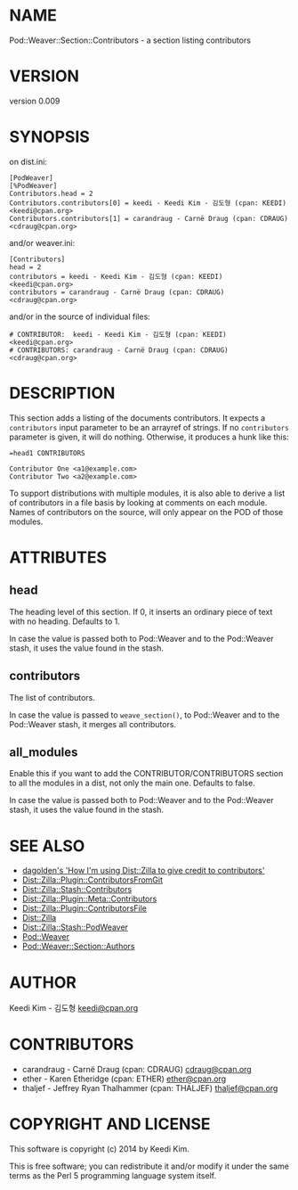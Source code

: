# NAME

Pod::Weaver::Section::Contributors - a section listing contributors

# VERSION

version 0.009

# SYNOPSIS

on dist.ini:

    [PodWeaver]
    [%PodWeaver]
    Contributors.head = 2
    Contributors.contributors[0] = keedi - Keedi Kim - 김도형 (cpan: KEEDI) <keedi@cpan.org>
    Contributors.contributors[1] = carandraug - Carnë Draug (cpan: CDRAUG) <cdraug@cpan.org>

and/or weaver.ini:

    [Contributors]
    head = 2
    contributors = keedi - Keedi Kim - 김도형 (cpan: KEEDI) <keedi@cpan.org>
    contributors = carandraug - Carnë Draug (cpan: CDRAUG) <cdraug@cpan.org>

and/or in the source of individual files:

    # CONTRIBUTOR:  keedi - Keedi Kim - 김도형 (cpan: KEEDI) <keedi@cpan.org>
    # CONTRIBUTORS: carandraug - Carnë Draug (cpan: CDRAUG) <cdraug@cpan.org>

# DESCRIPTION

This section adds a listing of the documents contributors.  It expects a `contributors`
input parameter to be an arrayref of strings.  If no `contributors` parameter is
given, it will do nothing.  Otherwise, it produces a hunk like this:

    =head1 CONTRIBUTORS

    Contributor One <a1@example.com>
    Contributor Two <a2@example.com>

To support distributions with multiple modules, it is also able to derive a list
of contributors in a file basis by looking at comments on each module. Names of
contributors on the source, will only appear on the POD of those modules.

# ATTRIBUTES

## head

The heading level of this section.  If 0, it inserts an ordinary piece of text
with no heading. Defaults to 1.

In case the value is passed both to Pod::Weaver and to the Pod::Weaver stash,
it uses the value found in the stash.

## contributors

The list of contributors.

In case the value is passed to `weave_section()`, to Pod::Weaver
and to the Pod::Weaver stash, it merges all contributors.

## all\_modules

Enable this if you want to add the CONTRIBUTOR/CONTRIBUTORS section to
all the modules in a dist, not only the main one. Defaults to false.

In case the value is passed both to Pod::Weaver and to the Pod::Weaver stash,
it uses the value found in the stash.

# SEE ALSO

- [dagolden's 'How I'm using Dist::Zilla to give credit to contributors'](http://www.dagolden.com/index.php/1921/how-im-using-distzilla-to-give-credit-to-contributors/)
- [Dist::Zilla::Plugin::ContributorsFromGit](https://metacpan.org/pod/Dist::Zilla::Plugin::ContributorsFromGit)
- [Dist::Zilla::Stash::Contributors](https://metacpan.org/pod/Dist::Zilla::Stash::Contributors)
- [Dist::Zilla::Plugin::Meta::Contributors](https://metacpan.org/pod/Dist::Zilla::Plugin::Meta::Contributors)
- [Dist::Zilla::Plugin::ContributorsFile](https://metacpan.org/pod/Dist::Zilla::Plugin::ContributorsFile)
- [Dist::Zilla](https://metacpan.org/pod/Dist::Zilla)
- [Dist::Zilla::Stash::PodWeaver](https://metacpan.org/pod/Dist::Zilla::Stash::PodWeaver)
- [Pod::Weaver](https://metacpan.org/pod/Pod::Weaver)
- [Pod::Weaver::Section::Authors](https://metacpan.org/pod/Pod::Weaver::Section::Authors)

# AUTHOR

Keedi Kim - 김도형 <keedi@cpan.org>

# CONTRIBUTORS

- carandraug - Carnë Draug (cpan: CDRAUG) <cdraug@cpan.org>
- ether - Karen Etheridge (cpan: ETHER) <ether@cpan.org>
- thaljef - Jeffrey Ryan Thalhammer (cpan: THALJEF) <thaljef@cpan.org>

# COPYRIGHT AND LICENSE

This software is copyright (c) 2014 by Keedi Kim.

This is free software; you can redistribute it and/or modify it under
the same terms as the Perl 5 programming language system itself.
